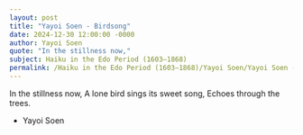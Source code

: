 ```yaml
---
layout: post
title: "Yayoi Soen - Birdsong"
date: 2024-12-30 12:00:00 -0000
author: Yayoi Soen
quote: "In the stillness now,"
subject: Haiku in the Edo Period (1603–1868)
permalink: /Haiku in the Edo Period (1603–1868)/Yayoi Soen/Yayoi Soen - Birdsong
---
```


In the stillness now,
A lone bird sings its sweet song,
Echoes through the trees.

- Yayoi Soen
